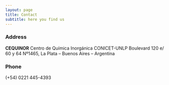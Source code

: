 ```yaml
---
layout: page
title: Contact
subtitle: here you find us
---
```


### Address 
**CEQUINOR** Centro de Química Inorgánica CONICET-UNLP
Boulevard 120 e/ 60 y 64 Nº1465, La Plata – Buenos Aires – Argentina

### Phone
(+54) 0221 445-4393
